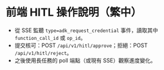 
# 前端 HITL 操作說明（繁中）
- 從 SSE 監聽 `type=adk_request_credential` 事件，讀取其中 `function_call_id` 或 `op_id`。
- 提交核可：POST `/api/v1/hitl/approve`；拒絕：POST `/api/v1/hitl/reject`。
- 之後使用長任務的 poll 端點（或現有 SSE）觀察進度變化。

